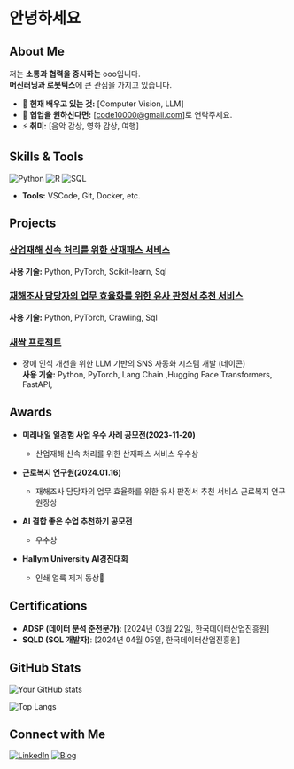 # 안녕하세요

## About Me
저는 **소통과 협력을 중시하는** ooo입니다.<br/>
**머신러닝과 로봇틱스**에 큰 관심을 가지고 있습니다.  
- 🌱 **현재 배우고 있는 것:** [Computer Vision, LLM]  
- 👯 **협업을 원하신다면:** [code10000@gmail.com]로 연락주세요.  
- ⚡ **취미:** [음악 감상, 영화 감상, 여행]

## Skills & Tools
<!-- 아래 이미지는 예시입니다. 원하는 기술 뱃지로 수정하세요! -->
![Python](https://img.shields.io/badge/-Python-3776AB?style=flat-square&logo=python&logoColor=white)
![R](https://img.shields.io/badge/-R-276DC3?style=flat-square&logo=r&logoColor=white)
![SQL](https://img.shields.io/badge/-SQL-4479A1?style=flat-square&logo=postgresql&logoColor=white)

- **Tools:** VSCode, Git, Docker, etc.

## Projects
### [산업재해 신속 처리를 위한 산재패스 서비스](https://moel.go.kr/news/enews/report/enewsView.do?news_seq=15837)  
**사용 기술:** Python, PyTorch, Scikit-learn, Sql

### [재해조사 담당자의 업무 효율화를 위한 유사 판정서 추천 서비스]()  
**사용 기술:** Python, PyTorch, Crawling, Sql

### [새싹 프로젝트](https://github.com/codemillss/nalanhi.git)
- 장애 인식 개선을 위한 LLM 기반의 SNS 자동화 시스템 개발 (데이콘)  
**사용 기술:** Python, PyTorch, Lang Chain ,Hugging Face Transformers, FastAPI, 

## Awards
- **미래내일 일경험 사업 우수 사례 공모전(2023-11-20)**
  - 산업재해 신속 처리를 위한 산재패스 서비스 우수상
    
- **근로복지 연구원(2024.01.16)**  
  - 재해조사 담당자의 업무 효율화를 위한 유사 판정서 추천 서비스 근로복지 연구원장상
    
- **AI 결합 좋은 수업 추천하기 공모전**
  - 우수상

- **Hallym University AI경진대회**
  - 인쇄 얼룩 제거 동상🥉



## Certifications
- **ADSP (데이터 분석 준전문가)**: [2024년 03월 22일, 한국데이터산업진흥원]
- **SQLD (SQL 개발자)**: [2024년 04월 05일, 한국데이터산업진흥원]

## GitHub Stats
<!-- GitHub 통계 카드 (사용자명 수정 필요) -->
![Your GitHub stats](https://github-readme-stats.vercel.app/api?username=yourusername&show_icons=true&theme=radical)

<!-- Top Languages 카드 -->
![Top Langs](https://github-readme-stats.vercel.app/api/top-langs/?username=codemillss&layout=compact&theme=radical)

## Connect with Me
[![LinkedIn](https://img.shields.io/badge/LinkedIn-blue?style=flat-square&logo=linkedin)](https://www.linkedin.com/in/codeman-jiggag-070652286/)
[![Blog](https://img.shields.io/badge/Blog-000000?style=flat-square&logo=ghost)](https://zgzgcode10000.tistory.com/)
